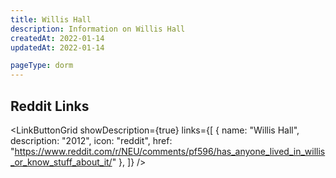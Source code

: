 ```yaml
---
title: Willis Hall
description: Information on Willis Hall
createdAt: 2022-01-14
updatedAt: 2022-01-14

pageType: dorm
---
```


## Reddit Links

<LinkButtonGrid showDescription={true} links={[
{
name: "Willis Hall",
description: "2012",
icon: "reddit",
href: "https://www.reddit.com/r/NEU/comments/pf596/has_anyone_lived_in_willis_or_know_stuff_about_it/"
},
]} />
